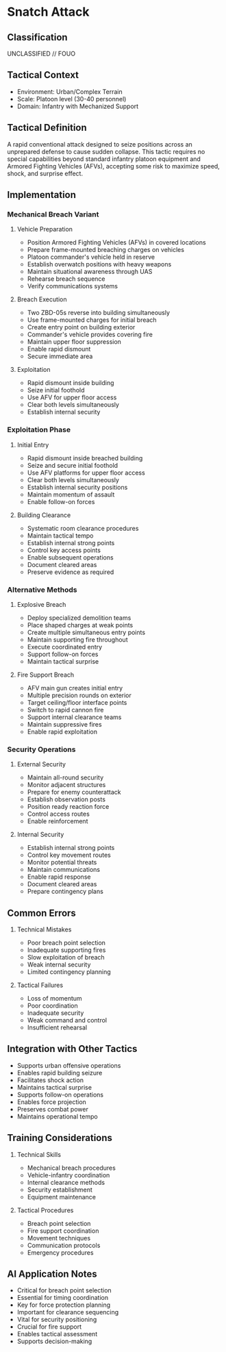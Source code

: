 # Snatch Attack

## Classification

UNCLASSIFIED // FOUO

## Tactical Context

- Environment: Urban/Complex Terrain
- Scale: Platoon level (30-40 personnel)
- Domain: Infantry with Mechanized Support

## Tactical Definition

A rapid conventional attack designed to seize positions across an unprepared
defense to cause sudden collapse. This tactic requires no special capabilities
beyond standard infantry platoon equipment and Armored Fighting Vehicles (AFVs),
accepting some risk to maximize speed, shock, and surprise effect.

## Implementation

### Mechanical Breach Variant

1. Vehicle Preparation

   - Position Armored Fighting Vehicles (AFVs) in covered locations
   - Prepare frame-mounted breaching charges on vehicles
   - Platoon commander's vehicle held in reserve
   - Establish overwatch positions with heavy weapons
   - Maintain situational awareness through UAS
   - Rehearse breach sequence
   - Verify communications systems

2. Breach Execution

   - Two ZBD-05s reverse into building simultaneously
   - Use frame-mounted charges for initial breach
   - Create entry point on building exterior
   - Commander's vehicle provides covering fire
   - Maintain upper floor suppression
   - Enable rapid dismount
   - Secure immediate area

3. Exploitation
   - Rapid dismount inside building
   - Seize initial foothold
   - Use AFV for upper floor access
   - Clear both levels simultaneously
   - Establish internal security

### Exploitation Phase

1. Initial Entry

   - Rapid dismount inside breached building
   - Seize and secure initial foothold
   - Use AFV platforms for upper floor access
   - Clear both levels simultaneously
   - Establish internal security positions
   - Maintain momentum of assault
   - Enable follow-on forces

2. Building Clearance
   - Systematic room clearance procedures
   - Maintain tactical tempo
   - Establish internal strong points
   - Control key access points
   - Enable subsequent operations
   - Document cleared areas
   - Preserve evidence as required

### Alternative Methods

1. Explosive Breach

   - Deploy specialized demolition teams
   - Place shaped charges at weak points
   - Create multiple simultaneous entry points
   - Maintain supporting fire throughout
   - Execute coordinated entry
   - Support follow-on forces
   - Maintain tactical surprise

2. Fire Support Breach
   - AFV main gun creates initial entry
   - Multiple precision rounds on exterior
   - Target ceiling/floor interface points
   - Switch to rapid cannon fire
   - Support internal clearance teams
   - Maintain suppressive fires
   - Enable rapid exploitation

### Security Operations

1. External Security

   - Maintain all-round security
   - Monitor adjacent structures
   - Prepare for enemy counterattack
   - Establish observation posts
   - Position ready reaction force
   - Control access routes
   - Enable reinforcement

2. Internal Security
   - Establish internal strong points
   - Control key movement routes
   - Monitor potential threats
   - Maintain communications
   - Enable rapid response
   - Document cleared areas
   - Prepare contingency plans

## Common Errors

1. Technical Mistakes

   - Poor breach point selection
   - Inadequate supporting fires
   - Slow exploitation of breach
   - Weak internal security
   - Limited contingency planning

2. Tactical Failures
   - Loss of momentum
   - Poor coordination
   - Inadequate security
   - Weak command and control
   - Insufficient rehearsal

## Integration with Other Tactics

- Supports urban offensive operations
- Enables rapid building seizure
- Facilitates shock action
- Maintains tactical surprise
- Supports follow-on operations
- Enables force projection
- Preserves combat power
- Maintains operational tempo

## Training Considerations

1. Technical Skills

   - Mechanical breach procedures
   - Vehicle-infantry coordination
   - Internal clearance methods
   - Security establishment
   - Equipment maintenance

2. Tactical Procedures
   - Breach point selection
   - Fire support coordination
   - Movement techniques
   - Communication protocols
   - Emergency procedures

## AI Application Notes

- Critical for breach point selection
- Essential for timing coordination
- Key for force protection planning
- Important for clearance sequencing
- Vital for security positioning
- Crucial for fire support
- Enables tactical assessment
- Supports decision-making
